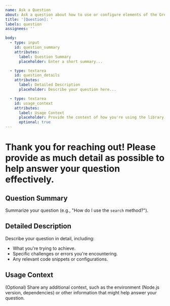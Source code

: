 ```yaml
---
name: Ask a Question
about: Ask a question about how to use or configure elements of the Grepper Node library.
title: '[Question]: '
labels: question
assignees: ''

body:
  - type: input
    id: question_summary
    attributes:
      label: Question Summary
      placeholder: Enter a short summary...

  - type: textarea
    id: question_details
    attributes:
      label: Detailed Description
      placeholder: Describe your question here...

  - type: textarea
    id: usage_context
    attributes:
      label: Usage Context
      placeholder: Provide the context of how you're using the library...
      optional: true
---
```


# Thank you for reaching out! Please provide as much detail as possible to help answer your question effectively.

## Question Summary
Summarize your question (e.g., "How do I use the `search` method?").

## Detailed Description
Describe your question in detail, including:
- What you're trying to achieve.
- Specific challenges or errors you're encountering.
- Any relevant code snippets or configurations.

## Usage Context
(Optional) Share any additional context, such as the environment (Node.js version, dependencies) or other information that might help answer your question.
